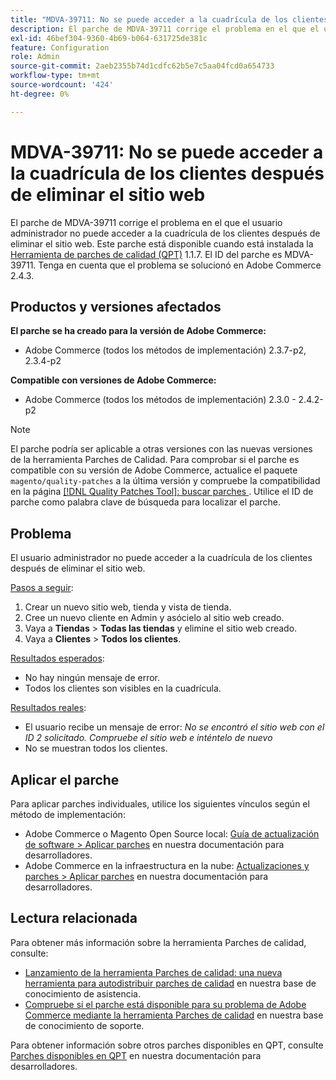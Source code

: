 ```yaml
---
title: "MDVA-39711: No se puede acceder a la cuadrícula de los clientes después de eliminar el sitio web"
description: El parche de MDVA-39711 corrige el problema en el que el usuario administrador no puede acceder a la cuadrícula de los clientes después de eliminar el sitio web. Este parche está disponible cuando está instalada la [Quality Patches Tool (QPT)](/help/announcements/adobe-commerce-announcements/magento-quality-patches-released-new-tool-to-self-serve-quality-patches.md) 1.1.7. El ID del parche es MDVA-39711. Tenga en cuenta que el problema se solucionó en Adobe Commerce 2.4.3.
exl-id: 46bef304-9360-4b69-b064-631725de381c
feature: Configuration
role: Admin
source-git-commit: 2aeb2355b74d1cdfc62b5e7c5aa04fcd0a654733
workflow-type: tm+mt
source-wordcount: '424'
ht-degree: 0%

---
```


# MDVA-39711: No se puede acceder a la cuadrícula de los clientes después de eliminar el sitio web

El parche de MDVA-39711 corrige el problema en el que el usuario administrador no puede acceder a la cuadrícula de los clientes después de eliminar el sitio web. Este parche está disponible cuando está instalada la [Herramienta de parches de calidad (QPT)](/help/announcements/adobe-commerce-announcements/magento-quality-patches-released-new-tool-to-self-serve-quality-patches.md) 1.1.7. El ID del parche es MDVA-39711. Tenga en cuenta que el problema se solucionó en Adobe Commerce 2.4.3.

## Productos y versiones afectados

**El parche se ha creado para la versión de Adobe Commerce:**

* Adobe Commerce (todos los métodos de implementación) 2.3.7-p2, 2.3.4-p2

**Compatible con versiones de Adobe Commerce:**

* Adobe Commerce (todos los métodos de implementación) 2.3.0 - 2.4.2-p2

>[!NOTE]
>
>El parche podría ser aplicable a otras versiones con las nuevas versiones de la herramienta Parches de Calidad. Para comprobar si el parche es compatible con su versión de Adobe Commerce, actualice el paquete `magento/quality-patches` a la última versión y compruebe la compatibilidad en la página [[!DNL Quality Patches Tool]: buscar parches ](https://experienceleague.adobe.com/tools/commerce-quality-patches/index.html). Utilice el ID de parche como palabra clave de búsqueda para localizar el parche.

## Problema

El usuario administrador no puede acceder a la cuadrícula de los clientes después de eliminar el sitio web.

<u>Pasos a seguir</u>:

1. Crear un nuevo sitio web, tienda y vista de tienda.
1. Cree un nuevo cliente en Admin y asócielo al sitio web creado.
1. Vaya a **Tiendas** > **Todas las tiendas** y elimine el sitio web creado.
1. Vaya a **Clientes** > **Todos los clientes**.

<u>Resultados esperados</u>:

* No hay ningún mensaje de error.
* Todos los clientes son visibles en la cuadrícula.

<u>Resultados reales</u>:

* El usuario recibe un mensaje de error: *No se encontró el sitio web con el ID 2 solicitado. Compruebe el sitio web e inténtelo de nuevo*
* No se muestran todos los clientes.

## Aplicar el parche

Para aplicar parches individuales, utilice los siguientes vínculos según el método de implementación:

* Adobe Commerce o Magento Open Source local: [Guía de actualización de software > Aplicar parches](https://experienceleague.adobe.com/en/docs/commerce-operations/tools/quality-patches-tool/usage) en nuestra documentación para desarrolladores.
* Adobe Commerce en la infraestructura en la nube: [Actualizaciones y parches > Aplicar parches](https://experienceleague.adobe.com/en/docs/commerce-cloud-service/user-guide/develop/upgrade/apply-patches) en nuestra documentación para desarrolladores.

## Lectura relacionada

Para obtener más información sobre la herramienta Parches de calidad, consulte:

* [Lanzamiento de la herramienta Parches de calidad: una nueva herramienta para autodistribuir parches de calidad](/help/announcements/adobe-commerce-announcements/magento-quality-patches-released-new-tool-to-self-serve-quality-patches.md) en nuestra base de conocimiento de asistencia.
* [Compruebe si el parche está disponible para su problema de Adobe Commerce mediante la herramienta Parches de calidad](/help/support-tools/patches-available-in-qpt-tool/check-patch-for-magento-issue-with-magento-quality-patches.md) en nuestra base de conocimiento de soporte.

Para obtener información sobre otros parches disponibles en QPT, consulte [Parches disponibles en QPT](https://experienceleague.adobe.com/tools/commerce-quality-patches/index.html) en nuestra documentación para desarrolladores.
